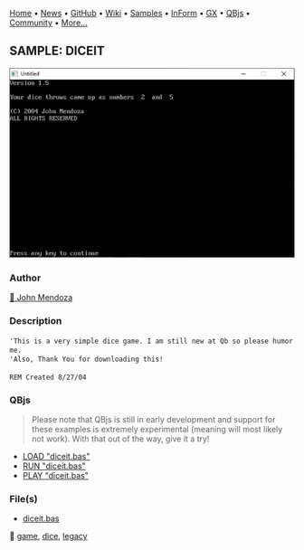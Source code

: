 [Home](https://qb64.com) • [News](../../news.md) • [GitHub](https://github.com/QB64Official/qb64) • [Wiki](https://github.com/QB64Official/qb64/wiki) • [Samples](../../samples.md) • [InForm](../../inform.md) • [GX](../../gx.md) • [QBjs](../../qbjs.md) • [Community](../../community.md) • [More...](../../more.md)

## SAMPLE: DICEIT

![screenshot.png](img/screenshot.png)

### Author

[🐝 John Mendoza](../john-mendoza.md) 

### Description

```text
'This is a very simple dice game. I am still new at Qb so please humor me.
'Also, Thank You for downloading this!

REM Created 8/27/04
```

### QBjs

> Please note that QBjs is still in early development and support for these examples is extremely experimental (meaning will most likely not work). With that out of the way, give it a try!

* [LOAD "diceit.bas"](https://v6p9d9t4.ssl.hwcdn.net/html/5963335/index.html?src=https://qb64.com/samples/diceit/src/diceit.bas)
* [RUN "diceit.bas"](https://v6p9d9t4.ssl.hwcdn.net/html/5963335/index.html?mode=auto&src=https://qb64.com/samples/diceit/src/diceit.bas)
* [PLAY "diceit.bas"](https://v6p9d9t4.ssl.hwcdn.net/html/5963335/index.html?mode=play&src=https://qb64.com/samples/diceit/src/diceit.bas)

### File(s)

* [diceit.bas](src/diceit.bas)

🔗 [game](../game.md), [dice](../dice.md), [legacy](../legacy.md)
